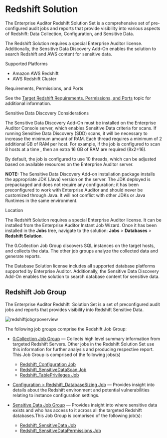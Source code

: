 # Redshift Solution

The Enterprise Auditor Redshift Solution Set is a comprehensive set of pre-configured audit jobs and
reports that provide visibility into various aspects of Redshift: Data Collection, Configuration,
and Sensitive Data.

The Redshift Solution requires a special Enterprise Auditor license. Additionally, the Sensitive
Data Discovery Add-On enables the solution to search Redshift and AWS content for sensitive data.

Supported Platforms

- Amazon AWS Redshift
- AWS Redshift Cluster

Requirements, Permissions, and Ports

See the
[Target Redshift Requirements, Permissions, and Ports](/docs/accessanalyzer/11.6/requirements/target/databaseredshift.md)
topic for additional information.

Sensitive Data Discovery Considerations

The Sensitive Data Discovery Add-On must be installed on the Enterprise Auditor Console server,
which enables Sensitive Data criteria for scans. If running Sensitive Data Discovery (SDD) scans, it
will be necessary to increase the minimum amount of RAM. Each thread requires a minimum of 2
additional GB of RAM per host. For example, if the job is configured to scan 8 hosts at a time ,
then an extra 16 GB of RAM are required (8x2=16).

By default, the job is configured to use 10 threads, which can be adjusted based on available
resources on the Enterprise Auditor server.

**NOTE:** The Sensitive Data Discovery Add-on installation package installs the appropriate JDK
(Java) version on the server. The JDK deployed is prepackaged and does not require any
configuration; it has been preconfigured to work with Enterprise Auditor and should never be
customized through Java. It will not conflict with other JDKs or Java Runtimes in the same
environment.

Location

The Redshift Solution requires a special Enterprise Auditor license. It can be installed from the
Enterprise Auditor Instant Job Wizard. Once it has been installed in the **Jobs** tree, navigate to
the solution: **Jobs** > **Databases** > **Redshift Solution**.

The 0.Collection Job Group discovers SQL instances on the target hosts, and collects the data. The
other job groups analyze the collected data and generate reports.

The Database Solution license includes all supported database platforms supported by Enterprise
Auditor. Additionally, the Sensitive Data Discovery Add-On enables the solution to search database
content for sensitive data.

## Redshift Job Group

The Enterprise Auditor Redshift  Solution Set is a set of preconfigured audit jobs and reports that
provides visibility into Redshift Sensitive Data.

![redshiftjobgrpoverview](/img/product_docs/accessanalyzer/11.6/accessanalyzer/solutions/databases/redshift/redshiftjobgrpoverview.webp)

The following job groups comprise the Redshift Job Group:

- [0.Collection Job Group](/docs/accessanalyzer/11.6/solutions/databases/redshift/collection/overview.md)
  — Collects high level summary information from targeted Redshift Servers. Other jobs in the
  Redshift Solution Set use this information for further analysis and producing respective report.
  This Job Group is comprised of the following jobs(s)

    - [Redshift_Configuration Job](/docs/accessanalyzer/11.6/solutions/databases/redshift/collection/redshift_configuration.md)
    - [Redshift_SensitiveDataScan Job](/docs/accessanalyzer/11.6/solutions/databases/redshift/collection/redshift_sensitivedatascan.md)
    - [Redshift_TablePrivileges Job](/docs/accessanalyzer/11.6/solutions/databases/redshift/collection/redshift_tableprivileges.md)

- [Configuration > Redshift_DatabaseSizing Job](/docs/accessanalyzer/11.6/solutions/databases/redshift/redshift_databasesizing.md)
  — Provides insight into details about the Redshift environment and potential vulnerabilities
  relating to instance configuration settings.

- [Sensitive Data Job Group](/docs/accessanalyzer/11.6/solutions/databases/redshift/sensitive_data/overview.md)
  — Provides insight into where sensitive data exists and who has access to it across all the
  targeted Redshift databases.This Job Group is comprised of the following job(s):

    - [Redshift_SensitiveData Job](/docs/accessanalyzer/11.6/solutions/databases/redshift/sensitive_data/redshift_sensitivedata.md)
    - [Redshift_SensitiveDataPermissions Job](/docs/accessanalyzer/11.6/solutions/databases/redshift/sensitive_data/redshift_sensitivedatapermissions.md)
